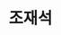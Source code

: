 ---
userid: amada6818
title: 조재석
img: https://avatars.githubusercontent.com/u/72875894?v=4
homepage: https://amadaclub.tistory.com/
github: https://github.com/Pridesd
---